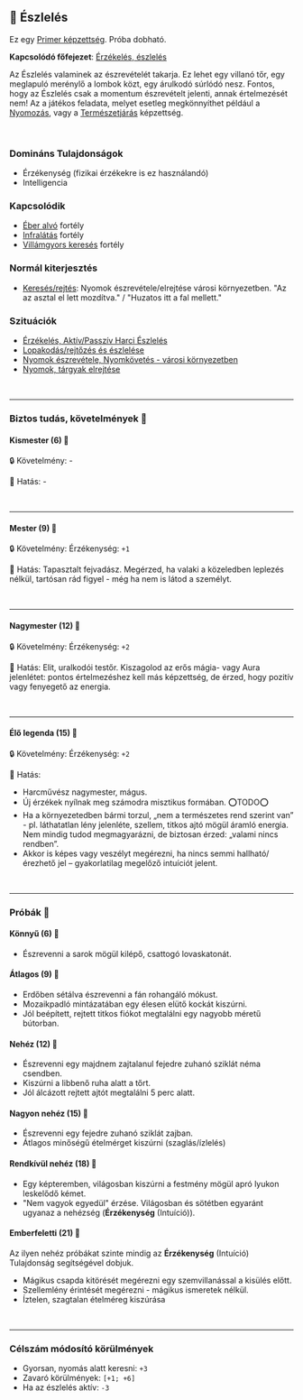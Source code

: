 ## 🔵 Észlelés

Ez egy [Primer képzettség](../010_08_primer_szekunder_ismeretek.md). Próba dobható.

**Kapcsolódó főfejezet**: [Érzékelés, észlelés](../szituaciok/erzekeles_eszleles_aktiv_passziv.md)

Az Észlelés valaminek az észrevételét takarja. Ez lehet egy villanó tőr, egy meglapuló merénylő a lombok közt, egy árulkodó súrlódó nesz. Fontos, hogy az Észlelés csak a momentum észrevételt jelenti, annak értelmezését nem! Az a játékos feladata, melyet esetleg megkönnyíthet például a [Nyomozás](nyomozas.md), vagy a [Természetjárás](../kepzettsegek.szekunder/termeszetjaras.md) képzettség.

<br />

### Domináns Tulajdonságok

- Érzékenység (fizikai érzékekre is ez használandó)
- Intelligencia

### Kapcsolódik

- [Éber alvó](../fortelyok.altalanos/eber_alvo.md) fortély
- [Infralátás](../fortelyok.erzekek/infralatas.md) fortély
- [Villámgyors keresés](../fortelyok.altalanos/villamgyors.kereses.md) fortély

### Normál kiterjesztés

- [Keresés/rejtés](../fortelyok.altalanos/kereses_rejtes.md): Nyomok észrevétele/elrejtése városi környezetben. "Az az asztal el lett mozdítva." / "Huzatos itt a fal mellett."

### Szituációk

- [Érzékelés, Aktív/Passzív Harci Észlelés](../szituaciok/erzekeles_eszleles_aktiv_passziv.md)
- [Lopakodás/rejtőzés és észlelése](../szituaciok/lopakodas_rejtozes_es_eszlelese.md)
- [Nyomok észrevétele, Nyomkövetés - városi környezetben](../szituaciok/nyomok_nyomkovetes_varos.md)
- [Nyomok, tárgyak elrejtése](../szituaciok/nyomok_targyak_elrejtese.md)

<br />

---
### Biztos tudás, követelmények 📖

#### Kismester (6) 📖

🔒 Követelmény: -

🌟 Hatás: -

<br />

---
#### Mester (9) 📖

🔒 Követelmény: Érzékenység: `+1`

🌟 Hatás: Tapasztalt fejvadász. Megérzed, ha valaki a közeledben leplezés nélkül, tartósan rád figyel - még ha nem is látod a személyt.

<br />

---
#### Nagymester (12) 📖

🔒 Követelmény:  Érzékenység: `+2`

🌟 Hatás: Elit, uralkodói testőr. Kiszagolod az erős mágia- vagy Aura jelenlétet: pontos értelmezéshez kell más képzettség, de érzed, hogy pozitív vagy fenyegető az energia.

<br />

---
#### Élő legenda (15) 📖

🔒 Követelmény:  Érzékenység: `+2`

🌟 Hatás:

- Harcművész nagymester, mágus.
- Új érzékek nyílnak meg számodra misztikus formában. ⭕TODO⭕
- Ha a környezetedben bármi torzul, „nem a természetes rend szerint van” - pl. láthatatlan lény jelenléte, szellem, titkos ajtó mögül áramló energia. Nem mindig tudod megmagyarázni, de biztosan érzed: „valami nincs rendben”.
- Akkor is képes vagy veszélyt megérezni, ha nincs semmi hallható/érezhető jel – gyakorlatilag megelőző intuíciót jelent.

<br />

---
### Próbák 🎲 

#### Könnyű (6) 🎲 

- Észrevenni a sarok mögül kilépő, csattogó lovaskatonát.

#### Átlagos (9) 🎲 

- Erdőben sétálva észrevenni a fán rohangáló mókust.  
- Mozaikpadló mintázatában egy élesen elütő kockát kiszúrni.  
- Jól beépített, rejtett titkos fiókot megtalálni egy nagyobb méretű bútorban.

#### Nehéz (12) 🎲 

- Észrevenni egy majdnem zajtalanul fejedre zuhanó sziklát néma csendben.
- Kiszúrni a libbenő ruha alatt a tőrt.
- Jól álcázott rejtett ajtót megtalálni 5 perc alatt.

#### Nagyon nehéz (15) 🎲 

- Észrevenni egy fejedre zuhanó sziklát zajban.
- Átlagos minőségű ételmérget kiszúrni (szaglás/ízlelés)

#### Rendkívül nehéz (18) 🎲 

- Egy képteremben, világosban kiszúrni a festmény mögül apró lyukon leskelődő kémet.
- "Nem vagyok egyedül" érzése. Világosban és sötétben egyaránt ugyanaz a nehézség (**Érzékenység** (Intuíció)).

#### Emberfeletti (21) 🎲 

Az ilyen nehéz próbákat szinte mindig az **Érzékenység** (Intuíció) Tulajdonság segítségével dobjuk.
- Mágikus csapda kitörését megérezni egy szemvillanással a kisülés előtt.
- Szellemlény érintését megérezni - mágikus ismeretek nélkül.
- Íztelen, szagtalan ételméreg kiszúrása

<br />

---
### Célszám módosító körülmények

- Gyorsan, nyomás alatt keresni: `+3`
- Zavaró körülmények: `[+1; +6]`
- Ha az észlelés aktív: `-3`
